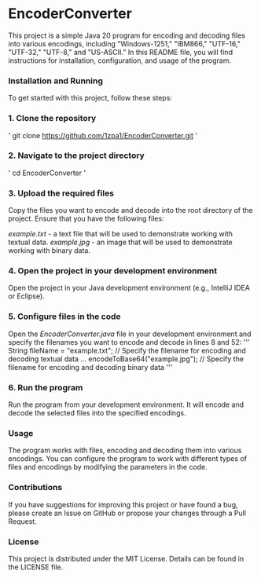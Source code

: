 # EncoderConverter
This project is a simple Java 20 program for encoding and decoding files into various encodings, including "Windows-1251," "IBM866," "UTF-16," "UTF-32," "UTF-8," and "US-ASCII." In this README file, you will find instructions for installation, configuration, and usage of the program.

### Installation and Running
To get started with this project, follow these steps:
### 1. Clone the repository
' git clone https://github.com/1zpa1/EncoderConverter.git '
### 2. Navigate to the project directory
' cd EncoderConverter '
### 3. Upload the required files
Copy the files you want to encode and decode into the root directory of the project. Ensure that you have the following files:

*example.txt* - a text file that will be used to demonstrate working with textual data.
*example.jpg* - an image that will be used to demonstrate working with binary data.
### 4. Open the project in your development environment
Open the project in your Java development environment (e.g., IntelliJ IDEA or Eclipse).
### 5. Configure files in the code
Open the *EncoderConverter.java* file in your development environment and specify the filenames you want to encode and decode in lines 8 and 52:
'''
String fileName = "example.txt"; // Specify the filename for encoding and decoding textual data
...
encodeToBase64("example.jpg"); // Specify the filename for encoding and decoding binary data
'''
### 6. Run the program
Run the program from your development environment. It will encode and decode the selected files into the specified encodings.
### Usage
The program works with files, encoding and decoding them into various encodings. You can configure the program to work with different types of files and encodings by modifying the parameters in the code.
### Contributions
If you have suggestions for improving this project or have found a bug, please create an Issue on GitHub or propose your changes through a Pull Request.
### License
This project is distributed under the MIT License. Details can be found in the LICENSE file.
